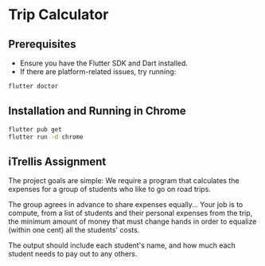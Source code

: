 # Trip Calculator

## Prerequisites
- Ensure you have the Flutter SDK and Dart installed.
- If there are platform-related issues, try running:
```bash
flutter doctor
```

## Installation and Running in Chrome
```bash
flutter pub get
flutter run -d chrome
```


## iTrellis Assignment

The project goals are simple: We require a program that calculates the expenses for a group of students who like to go on road trips.

The group agrees in advance to share expenses equally... Your job is to compute, from a list of students and their personal expenses from the trip, the minimum amount of money that must change hands in order to equalize (within one cent) all the students' costs.

The output should include each student's name, and how much each student needs to pay out to any others. 